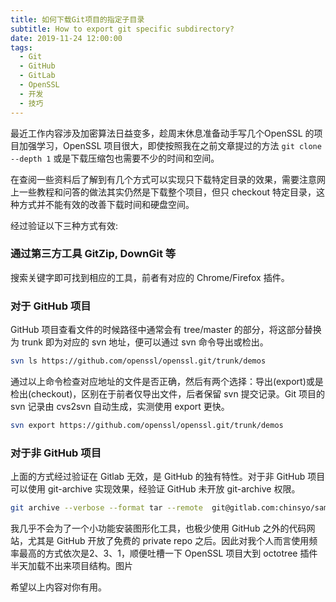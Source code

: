 ```yaml
---
title: 如何下载Git项目的指定子目录
subtitle: How to export git specific subdirectory?
date: 2019-11-24 12:00:00
tags:
  - Git
  - GitHub
  - GitLab
  - OpenSSL
  - 开发
  - 技巧
---
```


最近工作内容涉及加密算法日益变多，趁周末休息准备动手写几个OpenSSL 的项目加强学习，OpenSSL 项目很大，即使按照我在之前文章提过的方法 `git clone --depth 1` 或是下载压缩包也需要不少的时间和空间。

在查阅一些资料后了解到有几个方式可以实现只下载特定目录的效果，需要注意网上一些教程和问答的做法其实仍然是下载整个项目，但只 checkout 特定目录，这种方式并不能有效的改善下载时间和硬盘空间。

经过验证以下三种方式有效:

### 通过第三方工具 GitZip, DownGit 等

搜索关键字即可找到相应的工具，前者有对应的 Chrome/Firefox 插件。

### 对于 GitHub 项目

GitHub 项目查看文件的时候路径中通常会有 tree/master 的部分，将这部分替换为 trunk 即为对应的 svn 地址，便可以通过 svn 命令导出或检出。

```bash
svn ls https://github.com/openssl/openssl.git/trunk/demos
```

通过以上命令检查对应地址的文件是否正确，然后有两个选择：导出(export)或是检出(checkout)，区别在于前者仅导出文件，后者保留 svn 提交记录。Git 项目的 svn 记录由 cvs2svn 自动生成，实测使用 export 更快。

```bash
svn export https://github.com/openssl/openssl.git/trunk/demos
```

### 对于非 GitHub 项目

上面的方式经过验证在 Gitlab 无效，是 GitHub 的独有特性。对于非 GitHub 项目可以使用 git-archive 实现效果，经验证 GitHub 未开放 git-archive 权限。

```bash
git archive --verbose --format tar --remote  git@gitlab.com:chinsyo/sample.git HEAD subdir > subdir.tar
```

我几乎不会为了一个小功能安装图形化工具，也极少使用 GitHub 之外的代码网站，尤其是 GitHub 开放了免费的 private repo 之后。因此对我个人而言使用频率最高的方式依次是2、3、1，顺便吐槽一下 OpenSSL 项目大到 octotree 插件半天加载不出来项目结构。图片

希望以上内容对你有用。
